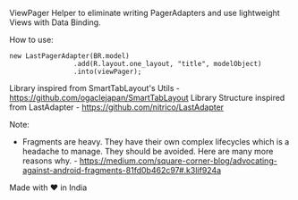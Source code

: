 ViewPager Helper to eliminate writing PagerAdapters and use lightweight Views with Data Binding.

How to use:
```
new LastPagerAdapter(BR.model)
				.add(R.layout.one_layout, "title", modelObject)
				.into(viewPager);
```

Library inspired from SmartTabLayout's Utils - https://github.com/ogaclejapan/SmartTabLayout
Library Structure inspired from LastAdapter - https://github.com/nitrico/LastAdapter

Note:

- Fragments are heavy. They have their own complex lifecycles which is a headache to manage. They should be avoided. Here are many more reasons why. - https://medium.com/square-corner-blog/advocating-against-android-fragments-81fd0b462c97#.k3lif924a

Made with ❤️ in India
